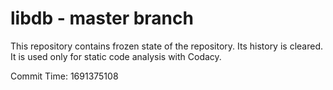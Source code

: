 # libdb - master branch

This repository contains frozen state of the repository.
Its history is cleared. It is used only for static code
analysis with Codacy.

Commit Time: 1691375108